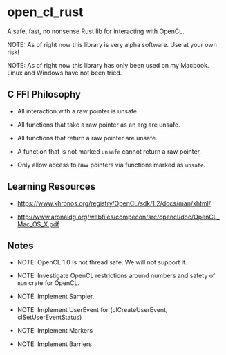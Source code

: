 # open_cl_rust

A safe, fast, no nonsense Rust lib for interacting with OpenCL.

NOTE: As of right now this library is very alpha software. Use at your own risk!

NOTE: As of right now this library has only been used on my Macbook. Linux and Windows have not been tried. 

## C FFI Philosophy

  + All interaction with a raw pointer is unsafe.
    
  + All functions that take a raw pointer as an arg are unsafe.

  + All functions that return a raw pointer are unsafe.

  + A function that is not marked `unsafe` cannot return a raw pointer.

  + Only allow access to raw pointers via functions marked as `unsafe`.

## Learning Resources

 + https://www.khronos.org/registry/OpenCL/sdk/1.2/docs/man/xhtml/

 + http://www.aronaldg.org/webfiles/compecon/src/opencl/doc/OpenCL_Mac_OS_X.pdf

## Notes 

  + NOTE: OpenCL 1.0 is not thread safe. We will not support it.
  
  + NOTE: Investigate OpenCL restrictions around numbers and safety of `num` crate for OpenCL.
  
  + NOTE: Implement Sampler.
  
  + NOTE: Implement UserEvent for (clCreateUserEvent, clSetUserEventStatus)
  
  + NOTE: Implement Markers
  
  + NOTE: Implement Barriers